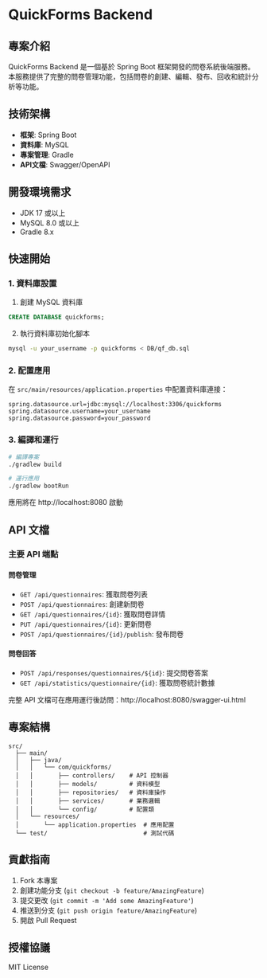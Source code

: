 # QuickForms Backend

## 專案介紹

QuickForms Backend 是一個基於 Spring Boot 框架開發的問卷系統後端服務。本服務提供了完整的問卷管理功能，包括問卷的創建、編輯、發布、回收和統計分析等功能。

## 技術架構

- **框架**: Spring Boot
- **資料庫**: MySQL
- **專案管理**: Gradle
- **API文檔**: Swagger/OpenAPI

## 開發環境需求

- JDK 17 或以上
- MySQL 8.0 或以上
- Gradle 8.x

## 快速開始

### 1. 資料庫設置

1. 創建 MySQL 資料庫

```sql
CREATE DATABASE quickforms;
```

2. 執行資料庫初始化腳本

```bash
mysql -u your_username -p quickforms < DB/qf_db.sql
```

### 2. 配置應用

在 `src/main/resources/application.properties` 中配置資料庫連接：

```properties
spring.datasource.url=jdbc:mysql://localhost:3306/quickforms
spring.datasource.username=your_username
spring.datasource.password=your_password
```

### 3. 編譯和運行

```bash
# 編譯專案
./gradlew build

# 運行應用
./gradlew bootRun
```

應用將在 http://localhost:8080 啟動

## API 文檔

### 主要 API 端點

#### 問卷管理

- `GET /api/questionnaires`: 獲取問卷列表
- `POST /api/questionnaires`: 創建新問卷
- `GET /api/questionnaires/{id}`: 獲取問卷詳情
- `PUT /api/questionnaires/{id}`: 更新問卷
- `POST /api/questionnaires/{id}/publish`: 發布問卷

#### 問卷回答

- `POST /api/responses/questionnaires/${id}`: 提交問卷答案
- `GET /api/statistics/questionnaire/{id}`: 獲取問卷統計數據

完整 API 文檔可在應用運行後訪問：http://localhost:8080/swagger-ui.html

## 專案結構

```
src/
  ├── main/
  │   ├── java/
  │   │   └── com/quickforms/
  │   │       ├── controllers/    # API 控制器
  │   │       ├── models/         # 資料模型
  │   │       ├── repositories/   # 資料庫操作
  │   │       ├── services/       # 業務邏輯
  │   │       └── config/         # 配置類
  │   └── resources/
  │       └── application.properties  # 應用配置
  └── test/                           # 測試代碼
```

## 貢獻指南

1. Fork 本專案
2. 創建功能分支 (`git checkout -b feature/AmazingFeature`)
3. 提交更改 (`git commit -m 'Add some AmazingFeature'`)
4. 推送到分支 (`git push origin feature/AmazingFeature`)
5. 開啟 Pull Request

## 授權協議

MIT License
